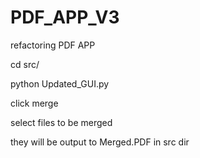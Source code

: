 # PDF_APP_V3
refactoring PDF APP


cd src/

python Updated_GUI.py

click merge

select files to be merged

they will be output to Merged.PDF in src dir
